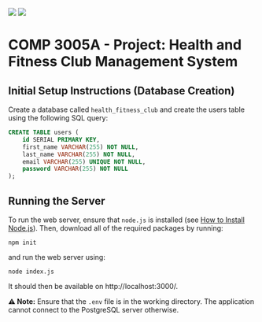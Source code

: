 ![](https://badgen.net/static/node/v21.1.0/green)
![](https://badgen.net/badge/icon/postgresql?icon=postgresql&label)

# COMP 3005A - Project: Health and Fitness Club Management System

## Initial Setup Instructions (Database Creation)
Create a database called `health_fitness_club` and create the users table using the following SQL query:

```sql
CREATE TABLE users (
    id SERIAL PRIMARY KEY,
	first_name VARCHAR(255) NOT NULL,
	last_name VARCHAR(255) NOT NULL,
    email VARCHAR(255) UNIQUE NOT NULL,
    password VARCHAR(255) NOT NULL
);
```

## Running the Server
To run the web server, ensure that `node.js` is installed (see [How to Install Node.js](https://nodejs.org/en/learn/getting-started/how-to-install-nodejs)). Then, download all of the required packages by running:

```shell
npm init
```

and run the web server using:

```shell
node index.js
```

It should then be available on http://localhost:3000/.

**⚠️ Note:** Ensure that the `.env` file is in the working directory. The application cannot connect to the PostgreSQL server otherwise.
